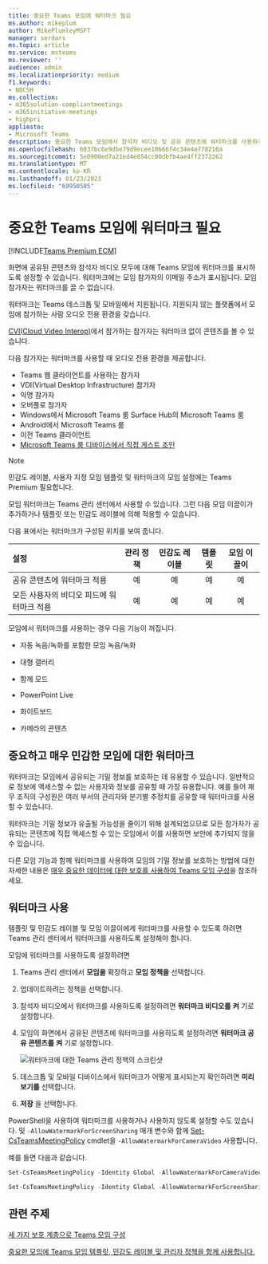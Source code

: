 ```yaml
---
title: 중요한 Teams 모임에 워터마크 필요
ms.author: mikeplum
author: MikePlumleyMSFT
manager: serdars
ms.topic: article
ms.service: msteams
ms.reviewer: ''
audience: admin
ms.localizationpriority: medium
f1.keywords:
- NOCSH
ms.collection:
- m365solution-compliantmeetings
- m365initiative-meetings
- highpri
appliesto:
- Microsoft Teams
description: 중요한 Teams 모임에서 참석자 비디오 및 공유 콘텐츠에 워터마크를 사용하거나 요구하는 방법을 알아봅니다.
ms.openlocfilehash: 6037bc6e9dbe79d9ecee10666f4c34e4e778216a
ms.sourcegitcommit: 5e0900ed7a21ed4e854cc00dbfb4ae4ff2372262
ms.translationtype: MT
ms.contentlocale: ko-KR
ms.lasthandoff: 01/23/2023
ms.locfileid: "69950505"
---
```

# <a name="require-a-watermark-for-sensitive-teams-meetings"></a>중요한 Teams 모임에 워터마크 필요

[!INCLUDE[Teams Premium ECM](includes/teams-premium-ecm.md)]

화면에 공유된 콘텐츠와 참석자 비디오 모두에 대해 Teams 모임에 워터마크를 표시하도록 설정할 수 있습니다. 워터마크에는 모임 참가자의 이메일 주소가 표시됩니다. 모임 참가자는 워터마크를 끌 수 없습니다.

워터마크는 Teams 데스크톱 및 모바일에서 지원됩니다. 지원되지 않는 플랫폼에서 모임에 참가하는 사람 오디오 전용 환경을 갖습니다.

[CVI(Cloud Video Interop)](cloud-video-interop.md)에서 참가하는 참가자는 워터마크 없이 콘텐츠를 볼 수 있습니다.

다음 참가자는 워터마크를 사용할 때 오디오 전용 환경을 제공합니다.

- Teams 웹 클라이언트를 사용하는 참가자
- VDI(Virtual Desktop Infrastructure) 참가자
- 익명 참가자
- 오버플로 참가자
- Windows에서 Microsoft Teams 룸 Surface Hub의 Microsoft Teams 룸
- Android에서 Microsoft Teams 룸
- 이전 Teams 클라이언트
- [Microsoft Teams 룸 디바이스에서 직접 게스트 조인](/microsoftteams/rooms/third-party-join)

> [!Note]
> 민감도 레이블, 사용자 지정 모임 템플릿 및 워터마크의 모임 설정에는 Teams Premium 필요합니다.

모임 워터마크는 Teams 관리 센터에서 사용할 수 있습니다. 그런 다음 모임 이끌이가 추가하거나 템플릿 또는 민감도 레이블에 의해 적용할 수 있습니다.

다음 표에서는 워터마크가 구성된 위치를 보여 줍니다.

|설정|관리 정책|민감도 레이블|템플릿|모임 이끌이|
|:------|:----------:|:---------------:|:------:|:---------------:|
|공유 콘텐츠에 워터마크 적용|예|예|예|예|
|모든 사용자의 비디오 피드에 워터마크 적용|예|예|예|예|

모임에서 워터마크를 사용하는 경우 다음 기능이 꺼집니다.

- 자동 녹음/녹화를 포함한 모임 녹음/녹화

- 대형 갤러리

- 함께 모드

- PowerPoint Live

- 화이트보드

- 카메라의 콘텐츠

## <a name="watermarks-for-sensitive-and-highly-sensitive-meetings"></a>중요하고 매우 민감한 모임에 대한 워터마크

워터마크는 모임에서 공유되는 기밀 정보를 보호하는 데 유용할 수 있습니다. 일반적으로 정보에 액세스할 수 없는 사용자와 정보를 공유할 때 가장 유용합니다. 예를 들어 재무 조직의 구성원은 여러 부서의 관리자와 분기별 추정치를 공유할 때 워터마크를 사용할 수 있습니다.

워터마크는 기밀 정보가 유출될 가능성을 줄이기 위해 설계되었으므로 모든 참가자가 공유되는 콘텐츠에 직접 액세스할 수 있는 모임에서 이를 사용하면 보안에 추가되지 않을 수 있습니다.

다른 모임 기능과 함께 워터마크를 사용하여 모임의 기밀 정보를 보호하는 방법에 대한 자세한 내용은 [매우 중요한 데이터에 대한 보호를 사용하여 Teams 모임 구성](/microsoftteams/configure-meetings-highly-sensitive-protection)을 참조하세요.

## <a name="enable-watermarks"></a>워터마크 사용

템플릿 및 민감도 레이블 및 모임 이끌이에게 워터마크를 사용할 수 있도록 하려면 Teams 관리 센터에서 워터마크를 사용하도록 설정해야 합니다.

모임에 워터마크를 사용하도록 설정하려면

1. Teams 관리 센터에서 **모임을** 확장하고 **모임 정책을** 선택합니다.

1. 업데이트하려는 정책을 선택합니다.

1. 참석자 비디오에서 워터마크를 사용하도록 설정하려면 **워터마크 비디오를** **켜** 기로 설정합니다.

1. 모임의 화면에서 공유된 콘텐츠에 워터마크를 사용하도록 설정하려면 **워터마크 공유 콘텐츠를** **켜** 기로 설정합니다.

    ![워터마크에 대한 Teams 관리 정책의 스크린샷](media/watermark-admin-policy.png)

1. 데스크톱 및 모바일 디바이스에서 워터마크가 어떻게 표시되는지 확인하려면 **미리 보기를** 선택합니다.

1. **저장** 을 선택합니다.

PowerShell을 사용하여 워터마크를 사용하거나 사용하지 않도록 설정할 수도 있습니다. 및 `-AllowWatermarkForScreenSharing` 매개 변수와 함께 [Set-CsTeamsMeetingPolicy](/powershell/module/skype/set-csteamsmeetingpolicy) cmdlet을 `-AllowWatermarkForCameraVideo` 사용합니다.

예를 들면 다음과 같습니다.

```powershell
Set-CsTeamsMeetingPolicy -Identity Global -AllowWatermarkForCameraVideo $True 

Set-CsTeamsMeetingPolicy -Identity Global -AllowWatermarkForScreenSharing $True 
```

## <a name="related-topics"></a>관련 주제

[세 가지 보호 계층으로 Teams 모임 구성](configure-meetings-three-tiers-protection.md)

[중요한 모임에 Teams 모임 템플릿, 민감도 레이블 및 관리자 정책을 함께 사용합니다.](meeting-templates-sensitivity-labels-policies.md)
